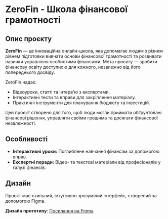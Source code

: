 # ZeroFin - Школа фінансової грамотності

## Опис проєкту

**ZeroFin** — це інноваційна онлайн-школа, яка допомагає людям з різним рівнем підготовки вивчати основи фінансової грамотності та розвивати навички управління особистими фінансами. Мета проєкту — зробити фінансову освіту доступною для кожного, незалежно від його попереднього досвіду.

ZeroFin надає:
- Відеоуроки, статті та інтерв'ю з експертами.
- Інтерактивні тести та вправи для закріплення матеріалу.
- Практичні інструменти для планування бюджету та інвестицій.

Цей проєкт створено для того, щоб люди могли приймати обґрунтовані фінансові рішення, управляти своїми грошима та досягати фінансової незалежності.

## Особливості

- **Інтерактивні уроки:** Поглиблене навчання фінансам за допомогою вправ.
- **Експертні поради:** Відео- та текстові матеріали від професіоналів у галузі фінансів.

## Дизайн

Проєкт має стильний, інтуїтивно зрозумілий інтерфейс, створений за допомогою Figma.

**Дизайн прототипу**: [Посилання на Figma](https://www.figma.com/file/examplelink)
